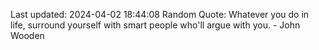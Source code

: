 Last updated: 2024-04-02 18:44:08
Random Quote: Whatever you do in life, surround yourself with smart people who'll argue with you. - John Wooden